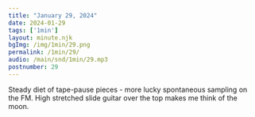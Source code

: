 ```yaml
---
title: "January 29, 2024"
date: 2024-01-29
tags: ['1min']
layout: minute.njk
bgImg: /img/1min/29.png
permalink: /1min/29/
audio: /main/snd/1min/29.mp3
postnumber: 29
---
```



Steady diet of tape-pause pieces - more lucky spontaneous sampling on the FM. High stretched slide guitar over the top makes me think of the moon.  




